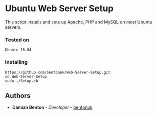 # Ubuntu Web Server Setup

This script installs and sets up Apache, PHP and MySQL on most Ubuntu servers.

### Tested on

```
Ubuntu 16.04
```

### Installing

```
https://github.com/bentonuk/Web-Server-Setup.git
cd Web-Server-Setup
sudo ./Setup.sh
```

## Authors

* **Damian Benton** - *Developer* - [bentonuk](https://damian.systems)
